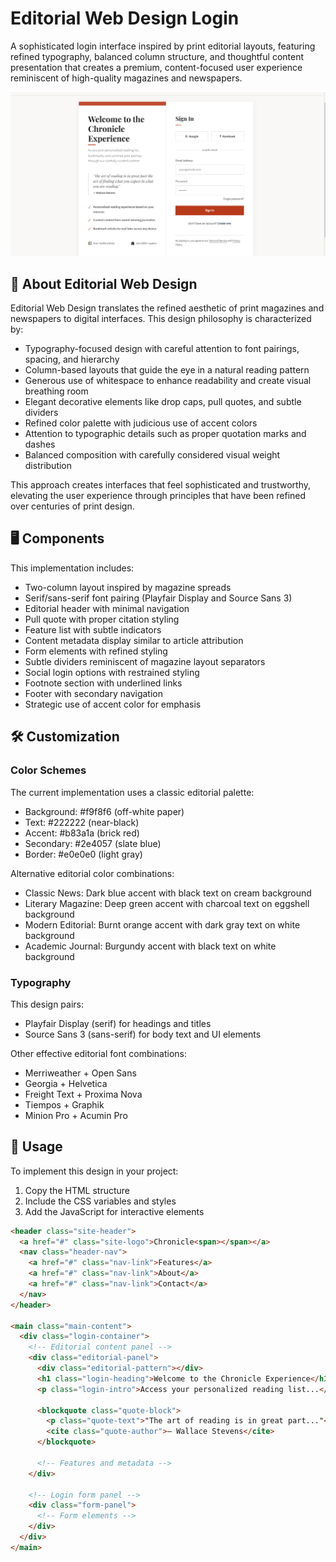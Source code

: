 # Editorial Web Design Login

A sophisticated login interface inspired by print editorial layouts, featuring refined typography, balanced column structure, and thoughtful content presentation that creates a premium, content-focused user experience reminiscent of high-quality magazines and newspapers.

<div align="center">

![Editorial Web Design Login Preview](./assets/preview.png)

</div>

## 📰 About Editorial Web Design

Editorial Web Design translates the refined aesthetic of print magazines and newspapers to digital interfaces. This design philosophy is characterized by:

- Typography-focused design with careful attention to font pairings, spacing, and hierarchy
- Column-based layouts that guide the eye in a natural reading pattern
- Generous use of whitespace to enhance readability and create visual breathing room
- Elegant decorative elements like drop caps, pull quotes, and subtle dividers
- Refined color palette with judicious use of accent colors
- Attention to typographic details such as proper quotation marks and dashes
- Balanced composition with carefully considered visual weight distribution

This approach creates interfaces that feel sophisticated and trustworthy, elevating the user experience through principles that have been refined over centuries of print design.

## 🖥️ Components

This implementation includes:

- Two-column layout inspired by magazine spreads
- Serif/sans-serif font pairing (Playfair Display and Source Sans 3)
- Editorial header with minimal navigation
- Pull quote with proper citation styling
- Feature list with subtle indicators
- Content metadata display similar to article attribution
- Form elements with refined styling
- Subtle dividers reminiscent of magazine layout separators
- Social login options with restrained styling
- Footnote section with underlined links
- Footer with secondary navigation
- Strategic use of accent color for emphasis

## 🛠️ Customization

### Color Schemes

The current implementation uses a classic editorial palette:

- Background: #f9f8f6 (off-white paper)
- Text: #222222 (near-black)
- Accent: #b83a1a (brick red)
- Secondary: #2e4057 (slate blue)
- Border: #e0e0e0 (light gray)

Alternative editorial color combinations:

- Classic News: Dark blue accent with black text on cream background
- Literary Magazine: Deep green accent with charcoal text on eggshell background
- Modern Editorial: Burnt orange accent with dark gray text on white background
- Academic Journal: Burgundy accent with black text on white background

### Typography

This design pairs:

- Playfair Display (serif) for headings and titles
- Source Sans 3 (sans-serif) for body text and UI elements

Other effective editorial font combinations:

- Merriweather + Open Sans
- Georgia + Helvetica
- Freight Text + Proxima Nova
- Tiempos + Graphik
- Minion Pro + Acumin Pro

## 🔌 Usage

To implement this design in your project:

1. Copy the HTML structure
2. Include the CSS variables and styles
3. Add the JavaScript for interactive elements

```html
<header class="site-header">
  <a href="#" class="site-logo">Chronicle<span></span></a>
  <nav class="header-nav">
    <a href="#" class="nav-link">Features</a>
    <a href="#" class="nav-link">About</a>
    <a href="#" class="nav-link">Contact</a>
  </nav>
</header>

<main class="main-content">
  <div class="login-container">
    <!-- Editorial content panel -->
    <div class="editorial-panel">
      <div class="editorial-pattern"></div>
      <h1 class="login-heading">Welcome to the Chronicle Experience</h1>
      <p class="login-intro">Access your personalized reading list...</p>

      <blockquote class="quote-block">
        <p class="quote-text">"The art of reading is in great part..."</p>
        <cite class="quote-author">— Wallace Stevens</cite>
      </blockquote>

      <!-- Features and metadata -->
    </div>

    <!-- Login form panel -->
    <div class="form-panel">
      <!-- Form elements -->
    </div>
  </div>
</main>
```
